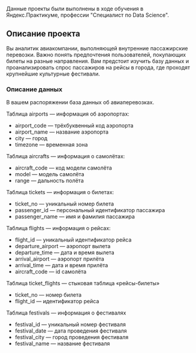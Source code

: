 Данные проекты были выполнены в ходе обучения в Яндекс.Практикуме, профессии "Специалист по Data Science".

## Описание проекта

Вы аналитик авиакомпании, выполняющей внутренние пассажирские перевозки. Важно понять предпочтения пользователей, покупающих билеты на разные направления.
Вам предстоит изучить базу данных и проанализировать спрос пассажиров на рейсы в города, где проходят крупнейшие культурные фестивали.

### Описание данных

В вашем распоряжении база данных об авиаперевозках.

Таблица airports — информация об аэропортах:

*	airport_code — трёхбуквенный код аэропорта
*	airport_name — название аэропорта
*	city — город
*	timezone — временная зона

Таблица aircrafts — информация о самолётах:

*	aircraft_code — код модели самолёта
*	model — модель самолёта
*	range — дальность полёта

Таблица tickets — информация о билетах:

*	ticket_no — уникальный номер билета
*	passenger_id — персональный идентификатор пассажира
*	passenger_name — имя и фамилия пассажира

Таблица flights — информация о рейсах:

*	flight_id — уникальный идентификатор рейса
*	departure_airport — аэропорт вылета
*	departure_time — дата и время вылета
*	arrival_airport — аэропорт прилёта
*	arrival_time — дата и время прилёта
*	aircraft_code — id самолёта

Таблица ticket_flights — стыковая таблица «рейсы-билеты»

*	ticket_no — номер билета
*	flight_id — идентификатор рейса

Таблица festivals — информация о фестивалях

*	festival_id — уникальный номер фестиваля
*	festival_date — дата проведения фестиваля
*	festival_city — город проведения фестиваля
*	festival_name — название фестиваля
 
